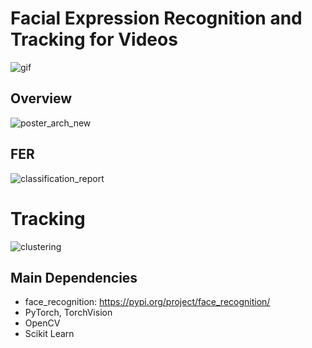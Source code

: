 # Facial Expression Recognition and Tracking for Videos
![gif](https://user-images.githubusercontent.com/21837899/57202502-20e0be80-6f74-11e9-83dd-e94b27a3bddf.gif)

## Overview
![poster_arch_new](https://user-images.githubusercontent.com/21837899/57202498-145c6600-6f74-11e9-8c1d-cf6f19acc024.png)

## FER
![classification_report](https://user-images.githubusercontent.com/21837899/57202692-55557a00-6f76-11e9-9217-2f9949f12274.png)

# Tracking
![clustering](https://user-images.githubusercontent.com/21837899/57202497-145c6600-6f74-11e9-96c3-363dd5c9be9e.png)

## Main Dependencies
* face_recognition: https://pypi.org/project/face_recognition/
* PyTorch, TorchVision
* OpenCV
* Scikit Learn
